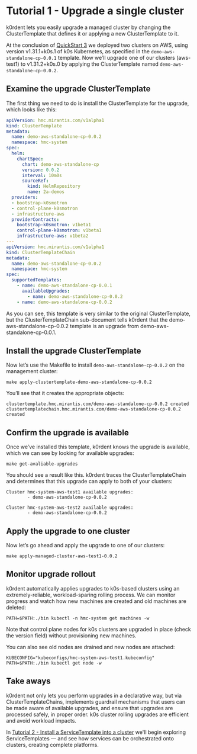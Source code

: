 # Tutorial 1 - Upgrade a single cluster

k0rdent lets you easily upgrade a managed cluster by changing the ClusterTemplate that defines it or applying a new ClusterTemplate to it.

At the conclusion of [QuickStart 3](quickstart_3_deploy_managed_cluster_aws.md) we deployed two clusters on AWS, using version v1.31.1+k0s.1 of k0s Kubernetes, as specified in the `demo-aws-standalone-cp-0.0.1` template. Now we’ll upgrade one of our clusters (aws-test1) to v1.31.2+k0s.0 by applying the ClusterTemplate named `demo-aws-standalone-cp-0.0.2`.

## Examine the upgrade ClusterTemplate

The first thing we need to do is install the ClusterTemplate for the upgrade, which looks like this:

```yaml
apiVersion: hmc.mirantis.com/v1alpha1
kind: ClusterTemplate
metadata:
  name: demo-aws-standalone-cp-0.0.2
  namespace: hmc-system
spec:
  helm:
    chartSpec:
      chart: demo-aws-standalone-cp
      version: 0.0.2
      interval: 10m0s
      sourceRef:
        kind: HelmRepository
        name: 2a-demos
  providers:
  - bootstrap-k0smotron
  - control-plane-k0smotron
  - infrastructure-aws
  providerContracts:
    bootstrap-k0smotron: v1beta1
    control-plane-k0smotron: v1beta1
    infrastructure-aws: v1beta2
---
apiVersion: hmc.mirantis.com/v1alpha1
kind: ClusterTemplateChain
metadata:
  name: demo-aws-standalone-cp-0.0.2
  namespace: hmc-system
spec:
  supportedTemplates:
    - name: demo-aws-standalone-cp-0.0.1
      availableUpgrades:
        - name: demo-aws-standalone-cp-0.0.2
    - name: demo-aws-standalone-cp-0.0.2
```

As you can see, this template is very similar to the original ClusterTemplate, but the ClusterTemplateChain sub-document tells k0rdent that the demo-aws-standalone-cp-0.0.2 template is an upgrade from demo-aws-standalone-cp-0.0.1.

## Install the upgrade ClusterTemplate

Now let’s use the Makefile to install `demo-aws-standalone-cp-0.0.2` on the management cluster:

```shell
make apply-clustertemplate-demo-aws-standalone-cp-0.0.2
```

You’ll see that it creates the appropriate objects:

```shell
clustertemplate.hmc.mirantis.com/demo-aws-standalone-cp-0.0.2 created
clustertemplatechain.hmc.mirantis.com/demo-aws-standalone-cp-0.0.2 created
```

## Confirm the upgrade is available

Once we’ve installed this template, k0rdent knows the upgrade is available, which we can see by looking for available upgrades:

```shell
make get-avaliable-upgrades
```

You should see a result like this. k0rdent traces the ClusterTemplateChain and determines that this upgrade can apply to both of your clusters:

```shell
Cluster hmc-system-aws-test1 available upgrades:
        - demo-aws-standalone-cp-0.0.2

Cluster hmc-system-aws-test2 available upgrades:
        - demo-aws-standalone-cp-0.0.2
```

## Apply the upgrade to one cluster

Now let’s go ahead and apply the upgrade to one of our clusters:

```shell
make apply-managed-cluster-aws-test1-0.0.2
```

## Monitor upgrade rollout

k0rdent automatically applies upgrades to k0s-based clusters using an extremely-reliable, workload-sparing rolling process. We can monitor progress and watch how new machines are created and old machines are deleted:

```shell
PATH=$PATH:./bin kubectl -n hmc-system get machines -w
```

Note that control plane nodes for k0s clusters are upgraded in place (check the version field) without provisioning new machines.

You can also see old nodes are drained and new nodes are attached:

```shell
KUBECONFIG="kubeconfigs/hmc-system-aws-test1.kubeconfig" PATH=$PATH:./bin kubectl get node -w
```

## Take aways

k0rdent not only lets you perform upgrades in a declarative way, but via ClusterTemplateChains, implements guardrail mechanisms that users can be made aware of available upgrades, and ensure that upgrades are processed safely, in proper order. k0s cluster rolling upgrades are efficient and avoid workload impacts.

In [Tutorial 2 - Install a ServiceTemplate into a cluster](tutorial_2_install_service_template_single_cluster.md) we'll begin exploring ServiceTemplates &mdash; and see how services can be orchestrated onto clusters, creating complete platforms.
